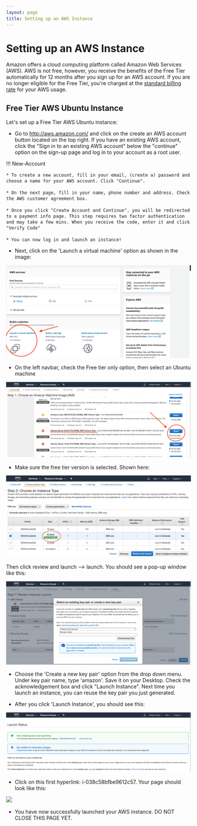 ```yaml
---
layout: page
title: Setting up an AWS Instance
---
```


Setting up an AWS Instance
==========================


Amazon offers a cloud computing platform called Amazon Web Services (AWS). AWS is not free, however, you receive the benefits of the Free Tier automatically for 12 months after you sign up for an AWS account. If you are no longer eligible for the Free Tier, you're charged at the [standard billing rate](https://docs.aws.amazon.com/awsaccountbilling/latest/aboutv2/free-tier-eligibility.html) for your AWS usage.

## Free Tier AWS Ubuntu Instance

Let's set up a Free Tier AWS Ubuntu instance:

* Go to <http://aws.amazon.com/> and click on the create an AWS account button located on the top right. If you have an existing AWS account, click the "Sign in to an existing AWS account" below the "continue" option on the sign-up page and log in to your account as a root user.

!!! New-Account

    * To create a new account, fill in your email, (create a) password and choose a name for your AWS account. Click "Continue".

    * On the next page, fill in your name, phone number and address. Check the AWS customer agreement box. 

    * Once you click "Create Account and Continue", you will be redirected to a payment info page. This step requires two factor authentication and may take a few mins. When you receive the code, enter it and click "Verify Code"

    * You can now log in and launch an instance!


* Next, click on the 'Launch a virtual machine' option as shown in the image:

![](images/Launch.png)

* On the left navbar, check the Free tier only option, then select an Ubuntu machine

![](images/Ubuntu.png)

* Make sure the free tier version is selected. Shown here:

![](images/AWS_Free_Tier.png)


Then click review and launch --> launch. You should see a pop-up window like this:

![](images/KeyPair.png)

* Choose the 'Create a new key pair' option from the drop down menu. Under key pair name, type 'amazon'. Save it on your Desktop. Check the acknowledgement box and click "Launch Instance". Next time you launch an instance, you can reuse the key pair you just generated.

* After you click 'Launch Instance', you should see this:

![](images/launching.png)

* Click on this first hyperlink: i-038c58bfbe9612c57. Your page should look like this:

![](https://i.imgur.com/JifclmQ.png)

* You have now successfully launched your AWS instance. DO NOT CLOSE THIS PAGE YET.
